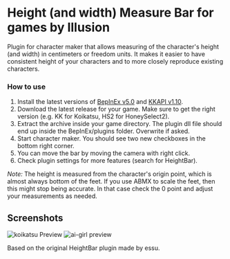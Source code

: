 # Height (and width) Measure Bar for games by Illusion
Plugin for character maker that allows measuring of the character's height (and width) in centimeters or freedom units. It makes it easier to have consistent height of your characters and to more closely reproduce existing characters.

### How to use
1. Install the latest versions of [BepInEx v5.0](https://github.com/BepInEx/BepInEx) and [KKAPI v1.10](https://github.com/ManlyMarco/KKAPI).
2. Download the latest release for your game. Make sure to get the right version (e.g. KK for Koikatsu, HS2 for HoneySelect2).
3. Extract the archive inside your game directory. The plugin dll file should end up inside the BepInEx/plugins folder. Overwrite if asked.
4. Start character maker. You should see two new checkboxes in the bottom right corner.
5. You can move the bar by moving the camera with right click.
6. Check plugin settings for more features (search for HeightBar).

*Note:* The height is measured from the character's origin point, which is almost always bottom of the feet. If you use ABMX to scale the feet, then this might stop being accurate. In that case check the 0 point and adjust your measurements as needed.

## Screenshots
![koikatsu Preview](https://user-images.githubusercontent.com/39247311/66871566-32f36e00-efa4-11e9-8625-ddf9c0fcd8a7.png)
![ai-girl preview](https://user-images.githubusercontent.com/39247311/70565200-dd95a080-1b91-11ea-8a2d-02cbe324b018.PNG)

Based on the original HeightBar plugin made by essu.
